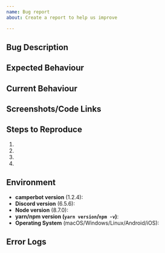 ```yaml
---
name: Bug report
about: Create a report to help us improve

---
```


<!--- Provide a general summary of the issue in the Title above -->

## Bug Description
<!-- A clear and concise description of what the bug is -->

## Expected Behaviour
<!-- A clear and concise description of what you expected to happen -->

## Current Behaviour
<!--- If describing a bug, tell us what happens instead of the expected behavior -->
<!--- If suggesting a change/improvement, explain the difference from current behavior -->

## Screenshots/Code Links
<!-- If applicable, add screenshots/code links or snippets to help explain your problem -->

## Steps to Reproduce
<!--- Provide an unambiguous set of steps to reproduce this bug. -->
1.
2.
3.
4.

## Environment
<!--- Include as many relevant details about the environment you experienced the bug in -->
- **camperbot version** (1.2.4):
- **Discord version** (6.5.6):
- **Node version** (8.7.0):
- **yarn/npm version (`yarn version`/`npm -v`)**:
- **Operating System** (macOS/Windows/Linux/Android/iOS):

## Error Logs
<!-- If running this locally, please provide a snippet of your errors if available (no screenshots please!) -->

